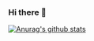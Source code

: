 ### Hi there 👋

[![Anurag's github stats](https://github-readme-stats.vercel.app/api?username=viniciusbe)](https://github.com/anuraghazra/github-readme-stats)
